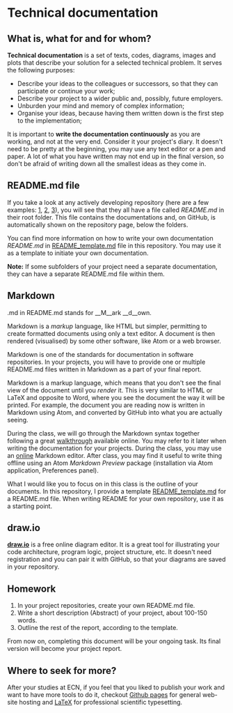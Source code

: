 # Technical documentation

## What is, what for and for whom?
__Technical documentation__ is a set of texts, codes, diagrams, images and plots that describe your solution for a selected technical problem. It serves the following purposes:
* Describe your ideas to the colleagues or successors, so that they can participate or continue your work;
* Describe your project to a wider public and, possibly, future employers.
* Unburden your mind and memory of complex information;
* Organise your ideas, because having them written down is the first step to the implementation;

It is important to __write the documentation continuously__ as you are working, and not at the very end. Consider it your project's diary. It doesn't need to be pretty at the beginning, you may use any text editor or a pen and paper. A lot of what you have written may not end up in the final version, so don't be afraid of writing down all the smallest ideas as they come in.

## README.md file
If you take a look at any actively developing repository (here are a few examples: [1](https://github.com/dotnet/net6-mobile-samples), [2](https://github.com/rust-analyzer/rust-analyzer), [3](https://github.com/DrKLO/Telegram)), you will see that they all have a file called _README.md_ in their root folder. This file contains the documentations and, on GitHub, is automatically shown on the repository page, below the folders.

You can find more information on how to write your own documentation _README.md_ in [README_template.md](./README_template.md) file in this repository. You may use it as a template to initiate your own documentation.

__Note:__ If some subfolders of your project need a separate documentation, they can have a separate README.md file within them.


## Markdown
.md in README.md stands for __M__ark __d__own.

Markdown is a *markup* language, like HTML but simpler, permitting to create formatted documents using only a text editor. A document is then rendered (visualised) by some other software, like Atom or a web browser.

Markdown is one of the standards for documentation in software repositories. In your projects, you will have to provide one or multiple README.md files written in Markdown as a part of your final report.

Markdown is a markup language, which means that you don't see the final view of the document until you *render* it. This is very similar to HTML or LaTeX and opposite to Word, where you see the document the way it will be printed.
For example, the document you are reading now is written in Markdown using Atom, and converted by GitHub into what you are actually seeing.

During the class, we will go through the Markdown syntax together following a great [walkthrough]((https://www.markdownguide.org/basic-syntax/)) available online. You may refer to it later when writing the documentation for your projects. During the class, you may use an [online](https://jbt.github.io/markdown-editor/) Markdown editor. After class, you may find it useful to write thing offline using an Atom *Markdown Preview* package (installation via Atom application, Preferences panel). 

What I would like you to focus on in this class is the outline of your documents. In this repository, I provide a template [README_template.md](README_template.md) for a README.md file. When writing README for your own repository, use it as a starting point.


## draw.io
[__draw.io__](draw.io) is a free online diagram editor. It is a great tool for illustrating your code architecture, program logic, project structure, etc. It doesn't need registration and you can pair it with GitHub, so that your diagrams are saved in your repository.

## Homework
1. In your project repositories, create your own README.md file.
2. Write a short description (Abstract) of your project, about 100-150 words.
3. Outline the rest of the report, according to the template.

From now on, completing this document will be your ongoing task. Its final version will become your project report.

## Where to seek for more?
After your studies at ECN, if you feel that you liked to publish your work and want to have more tools to do it, checkout [Github pages](https://pages.github.com) for general web-site hosting and [LaTeX](https://www.overleaf.com) for professional scientific typesetting.
